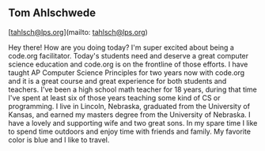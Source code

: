 ## Tom Ahlschwede

[tahlsch@lps.org](mailto: tahlsch@lps.org)

Hey there! How are you doing today? I'm super excited about being a code.org facilitator.  Today's students need and deserve a great computer science education and code.org is on the frontline of those efforts.  I have taught AP Computer Science Principles for two years now with code.org and it is a great course and great experience for both students and teachers. I've been a high school math teacher for 18 years, during that time I've spent at least six of those years teaching some kind of CS or programming.  I live in Lincoln, Nebraska, graduated from the University of Kansas, and earned my masters degree from the University of Nebraska.  I have a lovely and supporting wife and two great sons.  In my spare time I like to spend time outdoors and enjoy time with friends and family. My favorite color is blue and I like to travel.

